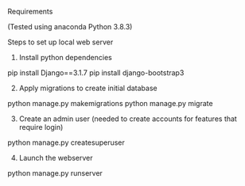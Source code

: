 Requirements

(Tested using anaconda Python 3.8.3)

Steps to set up local web server
1. Install python  dependencies

pip install Django==3.1.7
pip install django-bootstrap3

2. Apply migrations to create initial database

python manage.py makemigrations
python manage.py migrate

3. Create an admin user (needed to create accounts for features that require login)

python manage.py createsuperuser

4. Launch the webserver

python manage.py runserver


